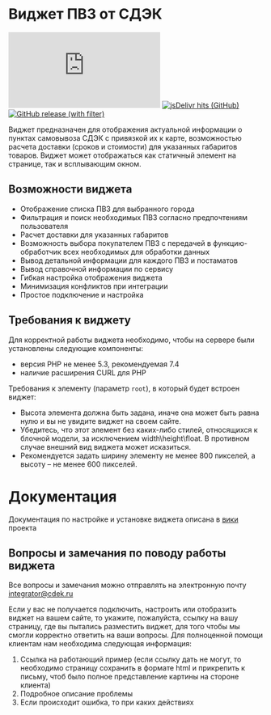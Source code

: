 # Виджет ПВЗ от СДЭК

![Size](https://img.shields.io/github/size/cdek-it/widget/dist%2Fcdek-widget.umd.js)
[![jsDelivr hits (GitHub)](https://img.shields.io/jsdelivr/npm/hy/@cdek-it/widget)](https://www.jsdelivr.com/package/npm/@cdek-it/widget)
[![GitHub release (with filter)](https://img.shields.io/github/v/release/cdek-it/widget)](https://github.com/cdek-it/widget/releases)

Виджет предназначен для отображения актуальной информации о пунктах самовывоза СДЭК с привязкой их к карте, возможностью расчета доставки (сроков и стоимости) для указанных габаритов товаров. Виджет может отображаться как статичный элемент на странице, так и всплывающим окном.

## Возможности виджета
 - Отображение списка ПВЗ для выбранного города
 - Фильтрация и поиск необходимых ПВЗ согласно предпочтениям пользователя
 - Расчет доставки для указанных габаритов
 - Возможность выбора покупателем ПВЗ с передачей в функцию-обработчик всех необходимых для обработки данных
 - Вывод детальной информации для каждого ПВЗ и постаматов
 - Вывод справочной информации по сервису
 - Гибкая настройка отображения виджета
 - Минимизация конфликтов при интеграции
 - Простое подключение и настройка

## Требования к виджету
Для корректной работы виджета необходимо, чтобы на сервере были установлены следующие компоненты:
 - версия PHP не менее 5.3, рекомендуемая 7.4
 - наличие расширения CURL для PHP

Требования к элементу (параметр `root`), в который будет встроен виджет:
 - Высота элемента должна быть задана, иначе она может быть равна нулю и вы не увидите виджет на своем сайте.
 - Убедитесь, что этот элемент без каких-либо стилей, относящихся к блочной модели, за исключением width\height\float. В противном случае внешний вид виджета может исказиться.
 - Рекомендуется задать ширину элементу не менее 800 пикселей, а высоту – не менее 600 пикселей.

# Документация
Документация по настройке и установке виджета описана в [вики](https://github.com/cdek-it/widget/wiki) проекта

## Вопросы и замечания по поводу работы виджета
Все вопросы и замечания можно отправлять на электронную почту integrator@cdek.ru

Если у вас не получается подключить, настроить или отобразить виджет на вашем сайте, то укажите, пожалуйста, ссылку на вашу страницу, где вы пытались разместить виджет, для того чтобы мы смогли корректно ответить на ваши вопросы.
Для полноценной помощи клиентам нам необходима следующая информация:
1. Ссылка на работающий пример (если ссылку дать не могут, то необходимо страницу сохранить в формате html и прикрепить к письму, чтоб было полное представление картины на стороне клиента)
2. Подробное описание проблемы
3. Если происходит ошибка, то при каких действиях
